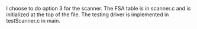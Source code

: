 I choose to do option 3 for the scanner. The FSA table is in scanner.c and is initialized at the top of the file. The testing driver is implemented in testScanner.c in main.  
